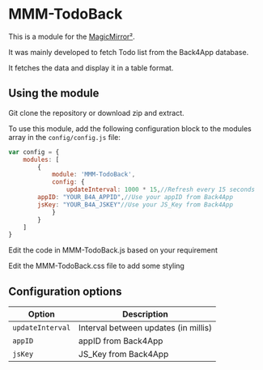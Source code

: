 # MMM-TodoBack

This is a module for the [MagicMirror²](https://github.com/MichMich/MagicMirror/).

It was mainly developed to fetch Todo list from the Back4App database.

It fetches the data and display it in a table format.



## Using the module
Git clone the repository or download zip and extract.

To use this module, add the following configuration block to the modules array in the `config/config.js` file:
```js
var config = {
    modules: [
        {
            module: 'MMM-TodoBack',
            config: {
                updateInterval: 1000 * 15,//Refresh every 15 seconds
		appID: "YOUR_B4A_APPID",//Use your appID from Back4App 
		jsKey: "YOUR_B4A_JSKEY"//Use your JS_Key from Back4App
            }
        }
    ]
}
```

Edit the code in MMM-TodoBack.js based on your requirement

Edit the MMM-TodoBack.css file to add some styling


## Configuration options

| Option           | Description
|----------------- |-----------
| `updateInterval` | Interval between updates (in millis)
| `appID`          | appID from Back4App
| `jsKey`          | JS_Key from Back4App